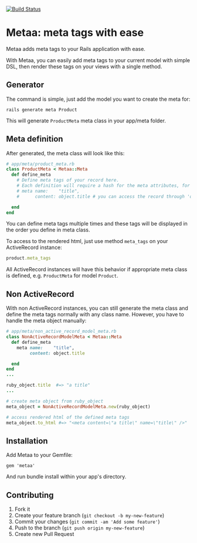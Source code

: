 [![Build Status](https://travis-ci.org/anhkind/metaa.png)](https://travis-ci.org/anhkind/metaa)

# Metaa: meta tags with ease

Metaa adds meta tags to your Rails application with ease.

With Metaa, you can easily add meta tags to your current model with simple DSL, then render these tags on your views with a single method.

## Generator

The command is simple, just add the model you want to create the meta for:

```
rails generate meta Product
```

This will generate `ProductMeta` meta class in your app/meta folder.

## Meta definition

After generated, the meta class will look like this:

```ruby
# app/meta/product_meta.rb
class ProductMeta < Metaa::Meta
  def define_meta
    # Define meta tags of your record here.
    # Each definition will require a hash for the meta attributes, for example:
    # meta name:    "title",
    #      content: object.title # you can access the record through 'object' variable

  end
end
```

You can define meta tags multiple times and these tags will be displayed in the order you define in meta class.

To access to the rendered html, just use method `meta_tags` on your ActiveRecord instance:

```ruby
product.meta_tags
```
All ActiveRecord instances will have this behavior if appropriate meta class is defined, e.g. `ProductMeta` for model `Product`.

## Non ActiveRecord

With non ActiveRecord instances, you can still generate the meta class and define the meta tags normally with any class name. However, you have to handle the meta object manually:

```ruby
# app/meta/non_active_record_model_meta.rb
class NonActiveRecordModelMeta < Metaa::Meta
  def define_meta
    meta name:    "title",
         content: object.title

  end
end
...

ruby_object.title  #=> "a title"
...

# create meta object from ruby_object
meta_object = NonActiveRecordModelMeta.new(ruby_object)

# access rendered html of the defined meta tags
meta_object.to_html #=> "<meta content=\"a title\" name=\"title\" />"
```

## Installation

Add Metaa to your Gemfile:

    gem 'metaa'

And run bundle install within your app's directory.


## Contributing

1. Fork it
2. Create your feature branch (`git checkout -b my-new-feature`)
3. Commit your changes (`git commit -am 'Add some feature'`)
4. Push to the branch (`git push origin my-new-feature`)
5. Create new Pull Request
